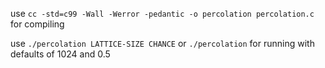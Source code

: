use `cc -std=c99 -Wall -Werror -pedantic -o percolation percolation.c` for compiling

use `./percolation LATTICE-SIZE CHANCE` or `./percolation` for running with defaults of 1024 and 0.5

